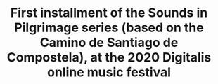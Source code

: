 ---
nota: Fechas en formato YYYY-MM-DD, el slug debe ser el nombre de folder en public/news/. i.e. "public/news/<mi-slug>/imagen.jpg"
published_date: 2020-5-6
slug: sounds-in-pilgrimage-digitalis
showable_date: 5.6.2020
title: First installment of the Sounds in Pilgrimage series (based on the Camino de Santiago de Compostela), at the 2020 Digitalis online music festival 
image: roncesvalles-estella.jpg
img_width: 400
description: https://www.youtube.com/watch?v=Nblat4JhVao&list=PL68Yh83v4cy_OLONXdq7slBPhmX8De1yw&index=8
location: 
---